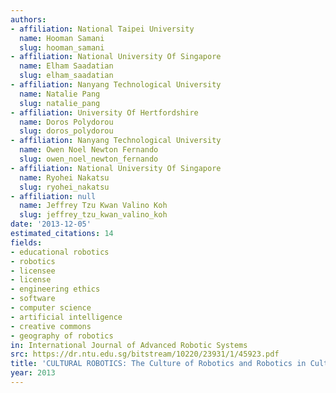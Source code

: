 ```yaml
---
authors:
- affiliation: National Taipei University
  name: Hooman Samani
  slug: hooman_samani
- affiliation: National University Of Singapore
  name: Elham Saadatian
  slug: elham_saadatian
- affiliation: Nanyang Technological University
  name: Natalie Pang
  slug: natalie_pang
- affiliation: University Of Hertfordshire
  name: Doros Polydorou
  slug: doros_polydorou
- affiliation: Nanyang Technological University
  name: Owen Noel Newton Fernando
  slug: owen_noel_newton_fernando
- affiliation: National University Of Singapore
  name: Ryohei Nakatsu
  slug: ryohei_nakatsu
- affiliation: null
  name: Jeffrey Tzu Kwan Valino Koh
  slug: jeffrey_tzu_kwan_valino_koh
date: '2013-12-05'
estimated_citations: 14
fields:
- educational robotics
- robotics
- licensee
- license
- engineering ethics
- software
- computer science
- artificial intelligence
- creative commons
- geography of robotics
in: International Journal of Advanced Robotic Systems
src: https://dr.ntu.edu.sg/bitstream/10220/23931/1/45923.pdf
title: 'CULTURAL ROBOTICS: The Culture of Robotics and Robotics in Culture'
year: 2013
---
```

